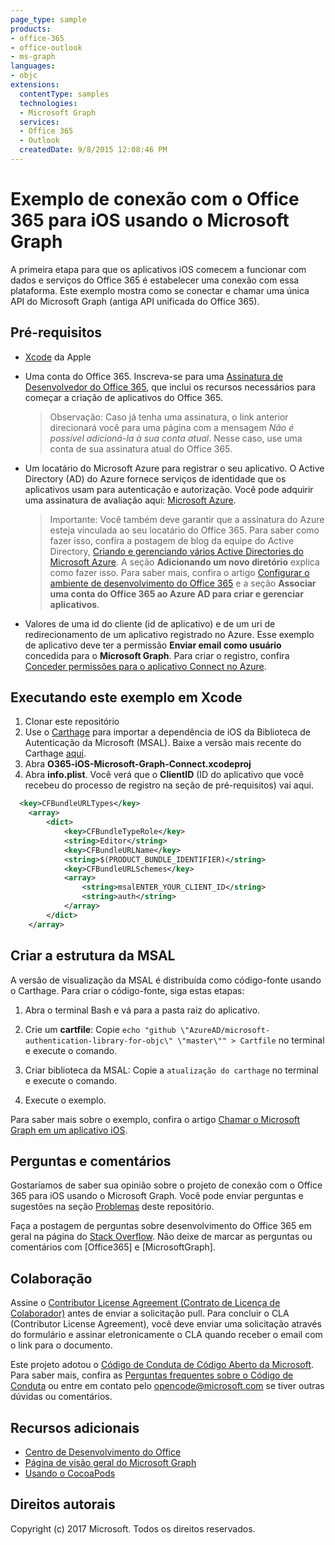 ```yaml
---
page_type: sample 
products:
- office-365
- office-outlook
- ms-graph
languages:
- objc
extensions:
  contentType: samples
  technologies:
  - Microsoft Graph
  services:
  - Office 365
  - Outlook
  createdDate: 9/8/2015 12:08:46 PM
---
```

# Exemplo de conexão com o Office 365 para iOS usando o Microsoft Graph

A primeira etapa para que os aplicativos iOS comecem a funcionar com dados e serviços do Office 365 é estabelecer uma conexão com essa plataforma. Este exemplo mostra como se conectar e chamar uma única API do Microsoft Graph (antiga API unificada do Office 365).

 
## Pré-requisitos
* [Xcode](https://developer.apple.com/xcode/downloads/) da Apple
* Uma conta do Office 365. Inscreva-se para uma [Assinatura de Desenvolvedor do Office 365](https://aka.ms/devprogramsignup), que inclui os recursos necessários para começar a criação de aplicativos do Office 365.

     > Observação: Caso já tenha uma assinatura, o link anterior direcionará você para uma página com a mensagem *Não é possível adicioná-la à sua conta atual*. Nesse caso, use uma conta de sua assinatura atual do Office 365.
* Um locatário do Microsoft Azure para registrar o seu aplicativo. O Active Directory (AD) do Azure fornece serviços de identidade que os aplicativos usam para autenticação e autorização. Você pode adquirir uma assinatura de avaliação aqui: [Microsoft Azure](https://account.windowsazure.com/SignUp).

     > Importante: Você também deve garantir que a assinatura do Azure esteja vinculada ao seu locatário do Office 365. Para saber como fazer isso, confira a postagem de blog da equipe do Active Directory, [Criando e gerenciando vários Active Directories do Microsoft Azure](http://blogs.technet.com/b/ad/archive/2013/11/08/creating-and-managing-multiple-windows-azure-active-directories.aspx). A seção **Adicionando um novo diretório** explica como fazer isso. Para saber mais, confira o artigo [Configurar o ambiente de desenvolvimento do Office 365](https://msdn.microsoft.com/office/office365/howto/setup-development-environment#bk_CreateAzureSubscription) e a seção **Associar uma conta do Office 365 ao Azure AD para criar e gerenciar aplicativos**.
      
* Valores de uma id do cliente (id de aplicativo) e de um uri de redirecionamento de um aplicativo registrado no Azure. Esse exemplo de aplicativo deve ter a permissão **Enviar email como usuário** concedida para o **Microsoft Graph**. Para criar o registro, confira [Conceder permissões para o aplicativo Connect no Azure](https://github.com/microsoftgraph/ios-objectivec-connect-rest-sample/wiki/Grant-permissions-to-the-Connect-application-in-Azure).


       
## Executando este exemplo em Xcode

1. Clonar este repositório
2. Use o [Carthage](https://github.com/Carthage/Carthage) para importar a dependência de iOS da Biblioteca de Autenticação da Microsoft (MSAL). Baixe a versão mais recente do Carthage [aqui](https://github.com/Carthage/Carthage/releases). 
3. Abra **O365-iOS-Microsoft-Graph-Connect.xcodeproj**
4. Abra **info.plist**. Você verá que o **ClientID** (ID do aplicativo que você recebeu do processo de registro na seção de pré-requisitos) vai aqui.
  ```xml
    <key>CFBundleURLTypes</key>
      <array>
          <dict>
              <key>CFBundleTypeRole</key>
              <string>Editor</string>
              <key>CFBundleURLName</key>
              <string>$(PRODUCT_BUNDLE_IDENTIFIER)</string>
              <key>CFBundleURLSchemes</key>
              <array>
                  <string>msalENTER_YOUR_CLIENT_ID</string>
                  <string>auth</string>
              </array>
          </dict>
      </array>

  ```

    
## Criar a estrutura da MSAL

A versão de visualização da MSAL é distribuída como código-fonte usando o Carthage. Para criar o código-fonte, siga estas etapas:

1. Abra o terminal Bash e vá para a pasta raiz do aplicativo.
2. Crie um **cartfile**: Copie `echo "github \"AzureAD/microsoft-authentication-library-for-objc\" \"master\"" > Cartfile` no terminal e execute o comando.
3. Criar biblioteca da MSAL: Copie a `atualização do carthage` no terminal e execute o comando.        

5. Execute o exemplo.

Para saber mais sobre o exemplo, confira o artigo [Chamar o Microsoft Graph em um aplicativo iOS](https://graph.microsoft.io/en-us/docs/platform/ios).

## Perguntas e comentários

Gostaríamos de saber sua opinião sobre o projeto de conexão com o Office 365 para iOS usando o Microsoft Graph. Você pode enviar perguntas e sugestões na seção [Problemas](https://github.com/OfficeDev/O365-iOS-Microsoft-Graph-Connect/issues) deste repositório.

Faça a postagem de perguntas sobre desenvolvimento do Office 365 em geral na página do [Stack Overflow](http://stackoverflow.com/questions/tagged/Office365+API). Não deixe de marcar as perguntas ou comentários com \[Office365] e \[MicrosoftGraph].

## Colaboração
Assine o [Contributor License Agreement (Contrato de Licença de Colaborador)](https://cla.microsoft.com/) antes de enviar a solicitação pull. Para concluir o CLA (Contributor License Agreement), você deve enviar uma solicitação através do formulário e assinar eletronicamente o CLA quando receber o email com o link para o documento. 

Este projeto adotou o [Código de Conduta de Código Aberto da Microsoft](https://opensource.microsoft.com/codeofconduct/).  Para saber mais, confira as [Perguntas frequentes sobre o Código de Conduta](https://opensource.microsoft.com/codeofconduct/faq/) ou entre em contato pelo [opencode@microsoft.com](mailto:opencode@microsoft.com) se tiver outras dúvidas ou comentários.

## Recursos adicionais

* [Centro de Desenvolvimento do Office](http://dev.office.com/)
* [Página de visão geral do Microsoft Graph](https://graph.microsoft.io)
* [Usando o CocoaPods](https://guides.cocoapods.org/using/using-cocoapods.html)

## Direitos autorais
Copyright (c) 2017 Microsoft. Todos os direitos reservados.
